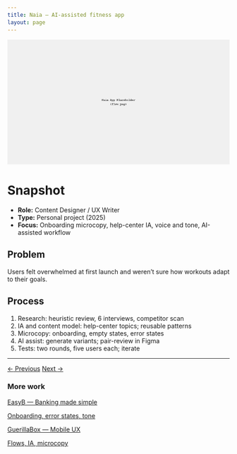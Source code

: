```yaml
---
title: Naia — AI-assisted fitness app
layout: page
---
```


<link rel="stylesheet" href="/style.css">

![Naia screens](images/flow.png)

Snapshot
========
- **Role:** Content Designer / UX Writer  
- **Type:** Personal project (2025)  
- **Focus:** Onboarding microcopy, help-center IA, voice and tone, AI-assisted workflow

Problem
-------
Users felt overwhelmed at first launch and weren’t sure how workouts adapt to their goals.

Process
-------
1. Research: heuristic review, 6 interviews, competitor scan  
2. IA and content model: help-center topics; reusable patterns  
3. Microcopy: onboarding, empty states, error states  
4. AI assist: generate variants; pair-review in Figma  
5. Tests: two rounds, five users each; iterate

---

<div class="btn-row">
  <a class="btn-pill" href="/projects/easyb/"><span class="icon-left">←</span> Previous</a>
  <a class="btn-pill" href="/projects/guerillabox/">Next <span class="icon-right">→</span></a>
</div>

<div class="more-work">
  <h3>More work</h3>
  <div class="work-grid">
    <a class="work-card card-teal" href="/projects/easyb/">
      <p class="title">EasyB — Banking made simple</p>
      <p class="meta">Onboarding, error states, tone</p>
    </a>
    <a class="work-card card-lilac" href="/projects/guerillabox/">
      <p class="title">GuerillaBox — Mobile UX</p>
      <p class="meta">Flows, IA, microcopy</p>
    </a>
  </div>
</div>
